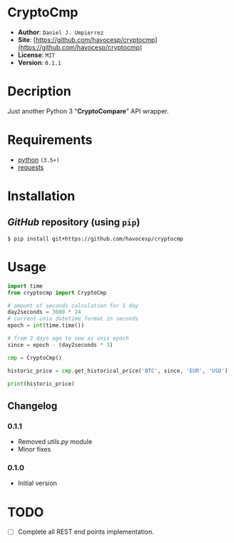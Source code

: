 # CryptoCmp

- **Author**: `Daniel J. Umpierrez`
- **Site**: [https://github.com/havocesp/cryptocmp](https://github.com/havocesp/cryptocmp)
- **License**: `MIT`
- **Version**: `0.1.1`

# Decription
Just another Python 3 "**CryptoCompare**" API wrapper.

# Requirements
 - [python](https://www.python.org/) `(3.5+)`
 - [requests](https://github.com/TODO/requests)
 
# Installation

## _GitHub_ repository (using `pip`)

`$ pip install git+https://github.com/havocesp/cryptocmp`

# Usage

```python
import time
from cryptocmp import CryptoCmp

# amount of seconds calculation for 1 day
day2seconds = 3600 * 24
# current unix datetime format in seconds
epoch = int(time.time())

# from 3 days ago to now as unix epoch
since = epoch - (day2seconds * 3)

cmp = CryptoCmp()

historic_price = cmp.get_historical_price('BTC', since, 'EUR', 'USD')

print(historic_price)

```

## Changelog

### 0.1.1
- Removed _utils.py_ module
- Minor fixes

### 0.1.0
 - Initial version

# TODO
 - [ ] Complete all REST end points implementation.
